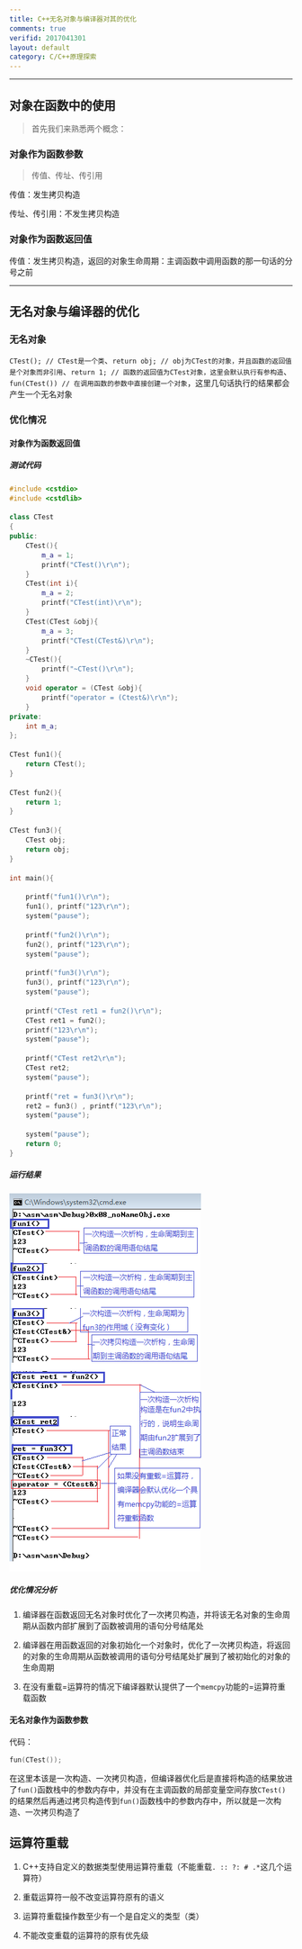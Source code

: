 ```yaml
---
title: C++无名对象与编译器对其的优化
comments: true
verifid: 2017041301
layout: default
category: C/C++原理探索
---
```


---

## 对象在函数中的使用

> 首先我们来熟悉两个概念：

### 对象作为函数参数

> 传值、传址、传引用

传值：发生拷贝构造

传址、传引用：不发生拷贝构造

### 对象作为函数返回值

传值：发生拷贝构造，返回的对象生命周期：主调函数中调用函数的那一句话的分号之前

---

## 无名对象与编译器的优化

### 无名对象

```CTest(); // CTest是一个类```、```return obj; // obj为CTest的对象，并且函数的返回值是个对象而非引用```、```return 1; // 函数的返回值为CTest对象，这里会默认执行有参构造```、```fun(CTest()) // 在调用函数的参数中直接创建一个对象```，这里几句话执行的结果都会产生一个无名对象

### 优化情况

#### 对象作为函数返回值

##### 测试代码

```cpp
#include <cstdio>
#include <cstdlib>

class CTest
{
public:
    CTest(){
        m_a = 1;
        printf("CTest()\r\n");
    }
    CTest(int i){
        m_a = 2;
        printf("CTest(int)\r\n");
    }
    CTest(CTest &obj){
        m_a = 3;
        printf("CTest(CTest&)\r\n");
    }
    ~CTest(){
        printf("~CTest()\r\n");
    }
    void operator = (CTest &obj){
        printf("operator = (Ctest&)\r\n");
    }
private:
    int m_a;
};

CTest fun1(){
    return CTest();
}

CTest fun2(){
    return 1;
}

CTest fun3(){
    CTest obj;
    return obj;
}

int main(){

    printf("fun1()\r\n");
    fun1(), printf("123\r\n");
    system("pause");

    printf("fun2()\r\n");
    fun2(), printf("123\r\n");
    system("pause");

    printf("fun3()\r\n");
    fun3(), printf("123\r\n");
    system("pause");

    printf("CTest ret1 = fun2()\r\n");
    CTest ret1 = fun2();
    printf("123\r\n");
    system("pause");

    printf("CTest ret2\r\n");
    CTest ret2;
    system("pause");

    printf("ret = fun3()\r\n");
    ret2 = fun3() , printf("123\r\n");
    system("pause");

    system("pause");
    return 0;
}
```

##### 运行结果

![](/assets/img/nonameobj/runRet.png)

##### 优化情况分析

1. 编译器在函数返回无名对象时优化了一次拷贝构造，并将该无名对象的生命周期从函数内部扩展到了函数被调用的语句分号结尾处

2. 编译器在用函数返回的对象初始化一个对象时，优化了一次拷贝构造，将返回的对象的生命周期从函数被调用的语句分号结尾处扩展到了被初始化的对象的生命周期

3. 在没有重载=运算符的情况下编译器默认提供了一个```memcpy```功能的=运算符重载函数

#### 无名对象作为函数参数

代码：

```cpp
fun(CTest());
```

在这里本该是一次构造、一次拷贝构造，但编译器优化后是直接将构造的结果放进了```fun()```函数栈中的参数内存中，并没有在主调函数的局部变量空间存放```CTest()```的结果然后再通过拷贝构造传到```fun()```函数栈中的参数内存中，所以就是一次构造、一次拷贝构造了

## 运算符重载

1. C++支持自定义的数据类型使用运算符重载（不能重载```. :: ?: # .*```这几个运算符）

2. 重载运算符一般不改变运算符原有的语义

3. 运算符重载操作数至少有一个是自定义的类型（类）

4. 不能改变重载的运算符的原有优先级
